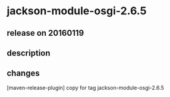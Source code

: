 # jackson-module-osgi-2.6.5

## release on 20160119

## description

## changes

[maven-release-plugin] copy for tag jackson-module-osgi-2.6.5

